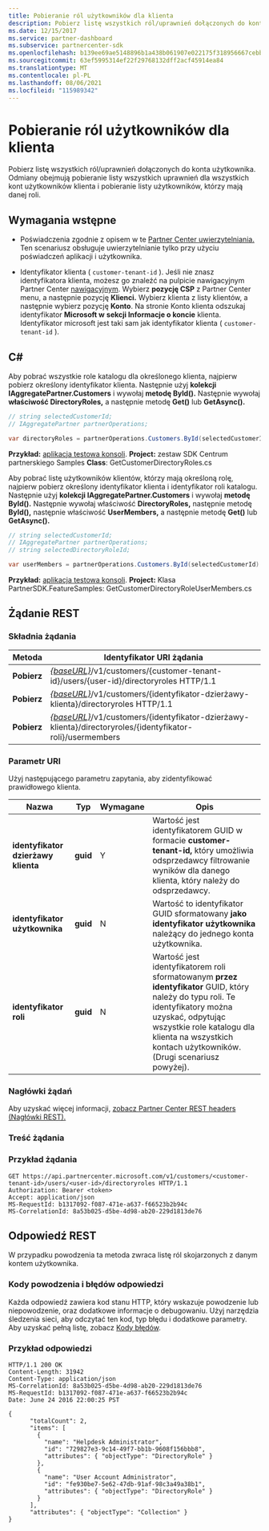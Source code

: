 ```yaml
---
title: Pobieranie ról użytkowników dla klienta
description: Pobierz listę wszystkich ról/uprawnień dołączonych do konta użytkownika. Odmiany obejmują pobieranie listy wszystkich uprawnień dla wszystkich kont użytkowników klienta i pobieranie listy użytkowników, którzy mają danej roli.
ms.date: 12/15/2017
ms.service: partner-dashboard
ms.subservice: partnercenter-sdk
ms.openlocfilehash: b139ee69ae5148896b1a438b061907e022175f318956667cebb91ead15b863f6
ms.sourcegitcommit: 63ef5995314ef22f29768132dff2acf45914ea84
ms.translationtype: MT
ms.contentlocale: pl-PL
ms.lasthandoff: 08/06/2021
ms.locfileid: "115989342"
---
```

# <a name="get-user-roles-for-a-customer"></a>Pobieranie ról użytkowników dla klienta

Pobierz listę wszystkich ról/uprawnień dołączonych do konta użytkownika. Odmiany obejmują pobieranie listy wszystkich uprawnień dla wszystkich kont użytkowników klienta i pobieranie listy użytkowników, którzy mają danej roli.

## <a name="prerequisites"></a>Wymagania wstępne

- Poświadczenia zgodnie z opisem w te [Partner Center uwierzytelniania.](partner-center-authentication.md) Ten scenariusz obsługuje uwierzytelnianie tylko przy użyciu poświadczeń aplikacji i użytkownika.

- Identyfikator klienta ( `customer-tenant-id` ). Jeśli nie znasz identyfikatora klienta, możesz go znaleźć na pulpicie nawigacyjnym Partner Center [nawigacyjnym](https://partner.microsoft.com/dashboard). Wybierz **pozycję CSP** z Partner Center menu, a następnie pozycję **Klienci.** Wybierz klienta z listy klientów, a następnie wybierz pozycję **Konto**. Na stronie Konto klienta odszukaj identyfikator **Microsoft w** **sekcji Informacje o koncie** klienta. Identyfikator microsoft jest taki sam jak identyfikator klienta ( `customer-tenant-id` ).

## <a name="c"></a>C\#

Aby pobrać wszystkie role katalogu dla określonego klienta, najpierw pobierz określony identyfikator klienta. Następnie użyj **kolekcji IAggregatePartner.Customers** i wywołaj **metodę ById().** Następnie wywołaj **właściwość DirectoryRoles,** a następnie metodę **Get()** lub **GetAsync().**

``` csharp
// string selectedCustomerId;
// IAggregatePartner partnerOperations;

var directoryRoles = partnerOperations.Customers.ById(selectedCustomerId).DirectoryRoles.Get();
```

**Przykład:** [aplikacja testowa konsoli](console-test-app.md). **Project:** zestaw SDK Centrum partnerskiego Samples **Class**: GetCustomerDirectoryRoles.cs

Aby pobrać listę użytkowników klientów, którzy mają określoną rolę, najpierw pobierz określony identyfikator klienta i identyfikator roli katalogu. Następnie użyj **kolekcji IAggregatePartner.Customers** i wywołaj **metodę ById().** Następnie wywołaj właściwość **DirectoryRoles,** następnie metodę **ById(),** następnie właściwość **UserMembers,** a następnie metodę **Get()** lub **GetAsync().**

``` csharp
// string selectedCustomerId;
// IAggregatePartner partnerOperations;
// string selectedDirectoryRoleId;

var userMembers = partnerOperations.Customers.ById(selectedCustomerId).DirectoryRoles.ById(selectedDirectoryRoleId).UserMembers.Get();
```

**Przykład:** [aplikacja testowa konsoli](console-test-app.md). **Project:** Klasa PartnerSDK.FeatureSamples: GetCustomerDirectoryRoleUserMembers.cs 

## <a name="rest-request"></a>Żądanie REST

### <a name="request-syntax"></a>Składnia żądania

| Metoda  | Identyfikator URI żądania                                                                                                           |
|---------|-----------------------------------------------------------------------------------------------------------------------|
| **Pobierz** | [*{baseURL}*](partner-center-rest-urls.md)/v1/customers/{customer-tenant-id}/users/{user-id}/directoryroles HTTP/1.1 |
| **Pobierz** | [*{baseURL}*](partner-center-rest-urls.md)/v1/customers/{identyfikator-dzierżawy-klienta}/directoryroles HTTP/1.1                 |
| **Pobierz** | [*{baseURL}*](partner-center-rest-urls.md)/v1/customers/{identyfikator-dzierżawy-klienta}/directoryroles/{identyfikator-roli}/usermembers    |

### <a name="uri-parameter"></a>Parametr URI

Użyj następującego parametru zapytania, aby zidentyfikować prawidłowego klienta.

| Nazwa                   | Typ     | Wymagane | Opis                                                                                                                                                                                                 |
|------------------------|----------|----------|-------------------------------------------------------------------------------------------------------------------------------------------------------------------------------------------------------------|
| **identyfikator dzierżawy klienta** | **guid** | Y        | Wartość jest identyfikatorem GUID w formacie **customer-tenant-id,** który umożliwia odsprzedawcy filtrowanie wyników dla danego klienta, który należy do odsprzedawcy.                                                      |
| **identyfikator użytkownika**            | **guid** | N        | Wartość to identyfikator GUID sformatowany **jako identyfikator użytkownika** należący do jednego konta użytkownika.                                                                                                                            |
| **identyfikator roli**            | **guid** | N        | Wartość jest identyfikatorem roli sformatowanym **przez identyfikator** GUID, który należy do typu roli. Te identyfikatory można uzyskać, odpytując wszystkie role katalogu dla klienta na wszystkich kontach użytkowników. (Drugi scenariusz powyżej). |

### <a name="request-headers"></a>Nagłówki żądań

Aby uzyskać więcej informacji, [zobacz Partner Center REST headers (Nagłówki REST).](headers.md)

### <a name="request-body"></a>Treść żądania

### <a name="request-example"></a>Przykład żądania

```http
GET https://api.partnercenter.microsoft.com/v1/customers/<customer-tenant-id>/users/<user-id>/directoryroles HTTP/1.1
Authorization: Bearer <token>
Accept: application/json
MS-RequestId: b1317092-f087-471e-a637-f66523b2b94c
MS-CorrelationId: 8a53b025-d5be-4d98-ab20-229d1813de76
```

## <a name="rest-response"></a>Odpowiedź REST

W przypadku powodzenia ta metoda zwraca listę ról skojarzonych z danym kontem użytkownika.

### <a name="response-success-and-error-codes"></a>Kody powodzenia i błędów odpowiedzi

Każda odpowiedź zawiera kod stanu HTTP, który wskazuje powodzenie lub niepowodzenie, oraz dodatkowe informacje o debugowaniu. Użyj narzędzia śledzenia sieci, aby odczytać ten kod, typ błędu i dodatkowe parametry. Aby uzyskać pełną listę, zobacz [Kody błędów](error-codes.md).

### <a name="response-example"></a>Przykład odpowiedzi

```http
HTTP/1.1 200 OK
Content-Length: 31942
Content-Type: application/json
MS-CorrelationId: 8a53b025-d5be-4d98-ab20-229d1813de76
MS-RequestId: b1317092-f087-471e-a637-f66523b2b94c
Date: June 24 2016 22:00:25 PST

{
      "totalCount": 2,
      "items": [
        {
          "name": "Helpdesk Administrator",
          "id": "729827e3-9c14-49f7-bb1b-9608f156bbb8",
          "attributes": { "objectType": "DirectoryRole" }
        },
        {
          "name": "User Account Administrator",
          "id": "fe930be7-5e62-47db-91af-98c3a49a38b1",
          "attributes": { "objectType": "DirectoryRole" }
        }
      ],
      "attributes": { "objectType": "Collection" }
}
```
